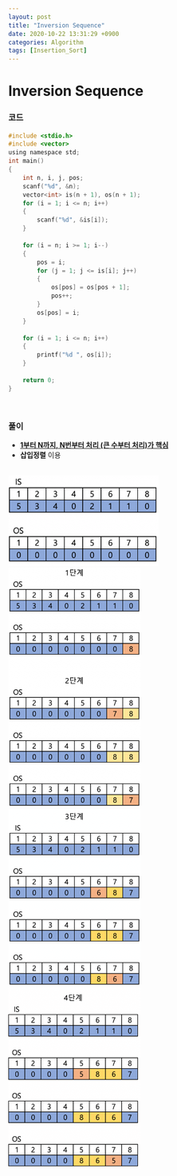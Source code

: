 ```yaml
---
layout: post
title: "Inversion Sequence"
date: 2020-10-22 13:31:29 +0900
categories: Algorithm
tags: [Insertion_Sort]
---
```


# Inversion Sequence

### 코드

```c
#include <stdio.h>
#include <vector>
using namespace std;
int main()
{
    int n, i, j, pos;
    scanf("%d", &n);
    vector<int> is(n + 1), os(n + 1);
    for (i = 1; i <= n; i++)
    {
        scanf("%d", &is[i]);
    }

    for (i = n; i >= 1; i--)
    {
        pos = i;
        for (j = 1; j <= is[i]; j++)
        {
            os[pos] = os[pos + 1];
            pos++;
        }
        os[pos] = i;
    }

    for (i = 1; i <= n; i++)
    {
        printf("%d ", os[i]);
    }

    return 0;
}
```

<br/>

### 풀이

- **<u>1부터 N까지, N번부터 처리 (큰 수부터 처리)가 핵심</u>**
- **삽입정렬** 이용

<br/>

<img src="/assets/images/38_1.png" alt="image-20201022213259107" style="zoom:68%;"  />
<img src="/assets/images/38_2.png" alt="image-20201022213357658" style="zoom:60%;" />
<img src="/assets/images/38_3.png" alt="image-20201022213435135" style="zoom:60%;"/>
<img src="/assets/images/38_4.png" alt="image-20201022213456272" style="zoom:60%;" />
